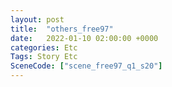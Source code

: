 ```yaml
---
layout: post
title:  "others_free97"
date:   2022-01-10 02:00:00 +0000
categories: Etc
Tags: Story Etc
SceneCode: ["scene_free97_q1_s20"]
---
```

